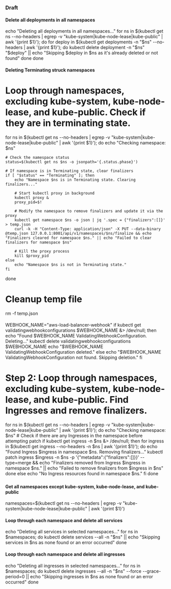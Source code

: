 ### Draft

#### Delete all deployments in all namespaces
echo "Deleting all deployments in all namespaces..."
for ns in $(kubectl get ns --no-headers | egrep -v "kube-system|kube-node-lease|kube-public" | awk '{print $1}'); do
  for deploy in $(kubectl get deployments -n "$ns" --no-headers | awk '{print $1}'); do
    kubectl delete deployment -n "$ns" "$deploy" || echo "Skipping $deploy in $ns as it's already deleted or not found"
  done
done

#### Deleting Terminating struck namespaces

# Loop through namespaces, excluding kube-system, kube-node-lease, and kube-public. Check if they are in terminating state.
for ns in $(kubectl get ns --no-headers | egrep -v "kube-system|kube-node-lease|kube-public" | awk '{print $1}'); do
    echo "Checking namespace: $ns"
    
    # Check the namespace status
    status=$(kubectl get ns $ns -o jsonpath='{.status.phase}')
    
    # If namespace is in Terminating state, clear finalizers
    if [ "$status" == "Terminating" ]; then
        echo "Namespace $ns is in Terminating state. Clearing finalizers..."
        
        # Start kubectl proxy in background
        kubectl proxy &
        proxy_pid=$!

        # Modify the namespace to remove finalizers and update it via the proxy
        kubectl get namespace $ns -o json | jq '.spec = {"finalizers":[]}' > temp.json
        curl -k -H "Content-Type: application/json" -X PUT --data-binary @temp.json 127.0.0.1:8001/api/v1/namespaces/$ns/finalize && echo "Finalizers cleared for namespace $ns." || echo "Failed to clear finalizers for namespace $ns"

        # Kill the proxy process
        kill $proxy_pid
    else
        echo "Namespace $ns is not in Terminating state."
    fi
done

# Cleanup temp file
rm -f temp.json

####
WEBHOOK_NAME="aws-load-balancer-webhook"
if kubectl get validatingwebhookconfigurations $WEBHOOK_NAME &> /dev/null; then
    echo "Found $WEBHOOK_NAME ValidatingWebhookConfiguration. Deleting..."
    kubectl delete validatingwebhookconfigurations $WEBHOOK_NAME
    echo "$WEBHOOK_NAME ValidatingWebhookConfiguration deleted."
else
    echo "$WEBHOOK_NAME ValidatingWebhookConfiguration not found. Skipping deletion."
fi

# Step 2: Loop through namespaces, excluding kube-system, kube-node-lease, and kube-public. Find Ingresses and remove finalizers.
for ns in $(kubectl get ns --no-headers | egrep -v "kube-system|kube-node-lease|kube-public" | awk '{print $1}'); do
    echo "Checking namespace: $ns"
    # Check if there are any Ingresses in the namespace before attempting patch
    if kubectl get ingress -n $ns &> /dev/null; then
        for ingress in $(kubectl get ingress --no-headers -n $ns | awk '{print $1}'); do
            echo "Found Ingress $ingress in namespace $ns. Removing finalizers..."
            kubectl patch ingress $ingress -n $ns -p '{"metadata":{"finalizers":[]}}' --type=merge && echo "Finalizers removed from Ingress $ingress in namespace $ns." || echo "Failed to remove finalizers from $ingress in $ns"
        done
    else
        echo "No Ingress resources found in namespace $ns."
    fi
done

#####


#### Get all namespaces except kube-system, kube-node-lease, and kube-public
namespaces=$(kubectl get ns --no-headers | egrep -v "kube-system|kube-node-lease|kube-public" | awk '{print $1}')

#### Loop through each namespace and delete all services
echo "Deleting all services in selected namespaces..."
for ns in $namespaces; do
  kubectl delete services --all -n "$ns" || echo "Skipping services in $ns as none found or an error occurred"
done

#### Loop through each namespace and delete all ingresses
echo "Deleting all ingresses in selected namespaces..."
for ns in $namespaces; do
  kubectl delete ingresses --all -n "$ns" --force --grace-period=0 || echo "Skipping ingresses in $ns as none found or an error occurred"
done
